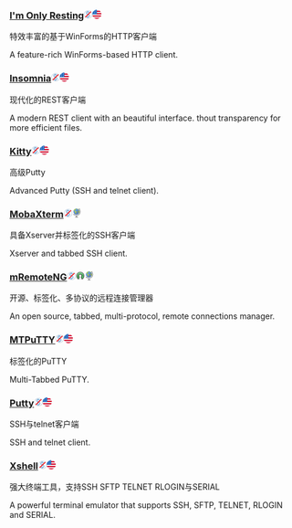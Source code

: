 ### [I'm Only Resting](http://www.swensensoftware.com/im-only-resting)![](/assets/图片2.png)![](/assets/united-states.png)

特效丰富的基于WinForms的HTTP客户端

A feature-rich WinForms-based HTTP client.

### [Insomnia](http://insomnia.rest)![](/assets/图片2.png)![](/assets/united-states.png)

现代化的REST客户端

A modern REST client with an beautiful interface. thout transparency for more efficient files.

### [Kitty](http://www.9bis.net/kitty/)![](/assets/图片2.png)![](/assets/united-states.png)

高级Putty

Advanced Putty \(SSH and telnet client\).

### [MobaXterm](http://mobaxterm.mobatek.net/)![](/assets/图片2.png)![](/assets/earth-globe.png)

具备Xserver并标签化的SSH客户端

Xserver and tabbed SSH client.

### [mRemoteNG](https://mremoteng.org/)![](/assets/图片2.png)![](/assets/open-source-icon.png)![](/assets/earth-globe.png)

开源、标签化、多协议的远程连接管理器

An open source, tabbed, multi-protocol, remote connections manager.

### [MTPuTTY](http://ttyplus.com/multi-tabbed-putty/)![](/assets/图片2.png)![](/assets/united-states.png)

标签化的PuTTY

Multi-Tabbed PuTTY.

### [Putty](http://www.chiark.greenend.org.uk/~sgtatham/putty/download.html)![](/assets/图片2.png)![](/assets/united-states.png)

SSH与telnet客户端

SSH and telnet client.

### [Xshell](http://www.netsarang.com/products/xsh_overview.html)![](/assets/图片2.png)![](/assets/united-states.png)

强大终端工具，支持SSH SFTP TELNET RLOGIN与SERIAL

A powerful terminal emulator that supports SSH, SFTP, TELNET, RLOGIN and SERIAL.

